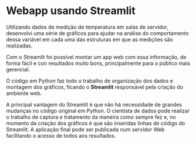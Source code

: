 # Webapp usando Streamlit

Utilizando dados de medição de temperatura em salas de servidor, desenvolvi uma série de gráficos para ajudar na análise do comportamento dessa variável em cada uma das estruturas em que as medições são realizadas.

Com o Streamlit foi possível montar um app web com essa informação, de forma fácil e con resultados muito bons, principalmente para o público mais gerencial. 

O código em Python faz todo o trabalho de organização dos dados e montagem dos gráficos, ficando o **Streamlit** responsável pela criação do ambiente web.

A principal vantagem do Streamlit é que não há necessidade de grandes mudanças no código original em Python. O cientista de dados pode realizar o trabalho de captura e tratamento da maneira como sempre fez e, no momento da criação dos gráficos é que são inseridas linhas de código do Streamlit. A aplicação final pode ser publicada num servidor Web facilitando o acesso de todos aos resultados.
